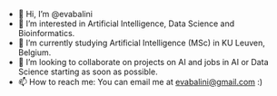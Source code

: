 - 👋 Hi, I’m @evabalini
- 👀 I’m interested in Artificial Intelligence, Data Science and Bioinformatics. 
- 🌱 I’m currently studying Artificial Intelligence (MSc) in KU Leuven, Belgium.
- 💞️ I’m looking to collaborate on projects on AI and jobs in AI or Data Science starting as soon as possible.
- 📫 How to reach me: You can email me at evabalini@gmail.com :) 

<!---
evabalini/evabalini is a ✨ special ✨ repository because its `README.md` (this file) appears on your GitHub profile.
You can click the Preview link to take a look at your changes.
--->
